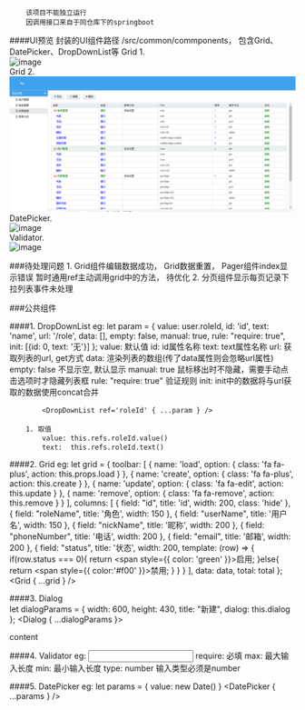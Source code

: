 ####
        该项目不能独立运行
        因调用接口来自于同仓库下的springboot
####UI预览
    封装的UI组件路径 /src/common/commponents， 包含Grid、DatePicker、DropDownList等
Grid 1. <br>
![image](https://github.com/seven-sins/react-redux/blob/master/tmp/grid.png)
<br>
Grid 2. <br>
![image](https://github.com/seven-sins/react-redux/blob/master/tmp/grid1.png)
<br>
DatePicker. <br>
![image](https://github.com/seven-sins/react-redux/blob/master/tmp/date.png)
<br>
Validator. <br>
![image](https://github.com/seven-sins/react-redux/blob/master/tmp/validate.png)
<br>

###待处理问题
    1. Grid组件编辑数据成功， Grid数据重置， Pager组件index显示错误
        暂时通用ref主动调用grid中的方法， 待优化
    2. 分页组件显示每页记录下拉列表事件未处理
    
###公共组件

####1. DropDownList
		eg:
			let param = { value: user.roleId, id: 'id', text: 'name', url: '/role', data: [], empty: false, manual: true, rule: "require: true", init: [{id: 0, text: '无'}]  };
			value: 默认值
			id: id属性名称
			text: text属性名称
			url: 获取列表的url, get方式
			data: 渲染列表的数组(传了data属性则会忽略url属性)
			empty: false 不显示空, 默认显示
			manual: true  鼠标移出时不隐藏，需要手动点击选项时才隐藏列表框
			rule: "require: true" 验证规则
			init: init中的数据将与url获取的数据使用concat合并
			
			<DropDownList ref='roleId' { ...param } />

		1. 取值
			value: this.refs.roleId.value()
			text:  this.refs.roleId.text()

####2. Grid
		eg:
		   let grid = {
				toolbar: [
					{ name: 'load', option: { class: 'fa fa-plus', action: this.props.load } },
					{ name: 'create', option: { class: 'fa fa-plus', action: this.create } },
					{ name: 'update', option: { class: 'fa fa-edit', action: this.update } },
					{ name: 'remove', option: { class: 'fa fa-remove', action: this.remove } }
				],
				columns: [
					{ field: "id", title: 'id', width: 200, class: 'hide' },
					{ field: "roleName", title: '角色', width: 150 },
					{ field: "userName", title: '用户名', width: 150 },
					{ field: "nickName", title: '昵称', width: 200 },
					{ field: "phoneNumber", title: '电话', width: 200 },
					{ field: "email", title: '邮箱', width: 200 },
					{ field: "status", title: '状态', width: 200, template: (row) => {
						if(row.status === 0){
							return <span style={{ color: 'green' }}>启用</span>;
						}else{
							return <span style={{ color:'#f00' }}>禁用</span>;
						}
					} }
				],
				data: data,
				total: total
		   };
		   <Grid { ...grid } />
       
####3. Dialog       
			let dialogParams = { width: 600, height: 430, title: "新建", dialog: this.dialog };
			<Dialog { ...dialogParams }>
				<div>content</div>
			</Dialog>

####4. Validator
			eg:
				<input type="text" data-rule="require:true, max:20, min:5, type:number" />
				require: 必填
				max: 最大输入长度
				min: 最小输入长度
				type: number 输入类型必须是number
            
####5. DatePicker
			eg:
				let params = { value: new Date() }
				<DatePicker { ...params } />